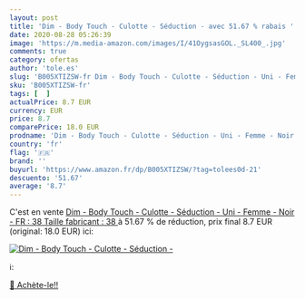 ```yaml
---
layout: post
title: 'Dim - Body Touch - Culotte - Séduction - avec 51.67 % rabais '
date: 2020-08-28 05:26:39
image: 'https://m.media-amazon.com/images/I/41OygsasGOL._SL400_.jpg'
comments: true
category: ofertas
author: 'tole.es'
slug: 'B005XTIZSW-fr Dim - Body Touch - Culotte - Séduction - Uni - Femme -...'
sku: 'B005XTIZSW-fr'
tags: [  ]
actualPrice: 8.7 EUR
currency: EUR
price: 8.7
comparePrice: 18.0 EUR
prodname: 'Dim - Body Touch - Culotte - Séduction - Uni - Femme - Noir - FR : 38  Taille fabricant : 38 '
country: 'fr'
flag: '🇫🇷'
brand: ''
buyurl: 'https://www.amazon.fr/dp/B005XTIZSW/?tag=tolees0d-21'
descuento: '51.67'
average: '8.7'
---
```


C'est en vente [Dim - Body Touch - Culotte - Séduction - Uni - Femme - Noir - FR : 38  Taille fabricant : 38 ](https://www.amazon.fr/dp/B005XTIZSW/?tag=tolees0d-21)  à  51.67 % de réduction, prix final  8.7 EUR (original: 18.0 EUR) ici:

[![Dim - Body Touch - Culotte - Séduction -](https://m.media-amazon.com/images/I/41OygsasGOL._SL400_.jpg)](https://www.amazon.fr/dp/B005XTIZSW/?tag=tolees0d-21)

ℹ️:


[🛒 Achète-le!!](https://www.amazon.fr/dp/B005XTIZSW/?tag=tolees0d-21)
